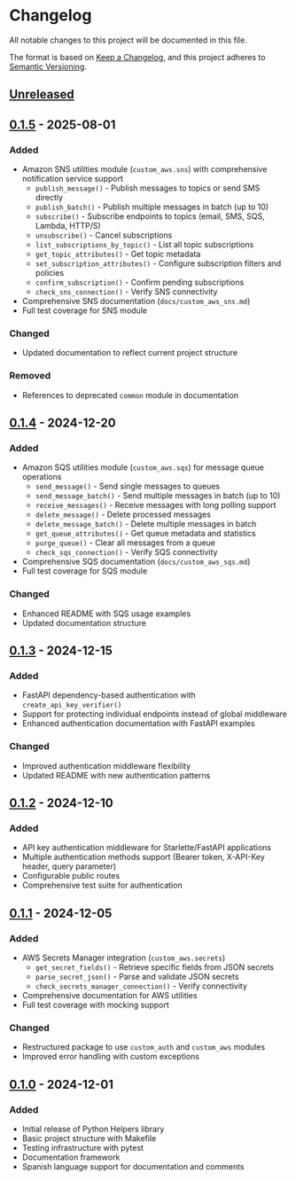 # Changelog

All notable changes to this project will be documented in this file.

The format is based on [Keep a Changelog](https://keepachangelog.com/en/1.1.0/),
and this project adheres to [Semantic Versioning](https://semver.org/spec/v2.0.0.html).

## [Unreleased]

## [0.1.5] - 2025-08-01

### Added
- Amazon SNS utilities module (`custom_aws.sns`) with comprehensive notification service support
  - `publish_message()` - Publish messages to topics or send SMS directly
  - `publish_batch()` - Publish multiple messages in batch (up to 10)
  - `subscribe()` - Subscribe endpoints to topics (email, SMS, SQS, Lambda, HTTP/S)
  - `unsubscribe()` - Cancel subscriptions
  - `list_subscriptions_by_topic()` - List all topic subscriptions
  - `get_topic_attributes()` - Get topic metadata
  - `set_subscription_attributes()` - Configure subscription filters and policies
  - `confirm_subscription()` - Confirm pending subscriptions
  - `check_sns_connection()` - Verify SNS connectivity
- Comprehensive SNS documentation (`docs/custom_aws_sns.md`)
- Full test coverage for SNS module

### Changed
- Updated documentation to reflect current project structure

### Removed
- References to deprecated `common` module in documentation

## [0.1.4] - 2024-12-20

### Added
- Amazon SQS utilities module (`custom_aws.sqs`) for message queue operations
  - `send_message()` - Send single messages to queues
  - `send_message_batch()` - Send multiple messages in batch (up to 10)
  - `receive_messages()` - Receive messages with long polling support
  - `delete_message()` - Delete processed messages
  - `delete_message_batch()` - Delete multiple messages in batch
  - `get_queue_attributes()` - Get queue metadata and statistics
  - `purge_queue()` - Clear all messages from a queue
  - `check_sqs_connection()` - Verify SQS connectivity
- Comprehensive SQS documentation (`docs/custom_aws_sqs.md`)
- Full test coverage for SQS module

### Changed
- Enhanced README with SQS usage examples
- Updated documentation structure

## [0.1.3] - 2024-12-15

### Added
- FastAPI dependency-based authentication with `create_api_key_verifier()`
- Support for protecting individual endpoints instead of global middleware
- Enhanced authentication documentation with FastAPI examples

### Changed
- Improved authentication middleware flexibility
- Updated README with new authentication patterns

## [0.1.2] - 2024-12-10

### Added
- API key authentication middleware for Starlette/FastAPI applications
- Multiple authentication methods support (Bearer token, X-API-Key header, query parameter)
- Configurable public routes
- Comprehensive test suite for authentication

## [0.1.1] - 2024-12-05

### Added
- AWS Secrets Manager integration (`custom_aws.secrets`)
  - `get_secret_fields()` - Retrieve specific fields from JSON secrets
  - `parse_secret_json()` - Parse and validate JSON secrets
  - `check_secrets_manager_connection()` - Verify connectivity
- Comprehensive documentation for AWS utilities
- Full test coverage with mocking support

### Changed
- Restructured package to use `custom_auth` and `custom_aws` modules
- Improved error handling with custom exceptions

## [0.1.0] - 2024-12-01

### Added
- Initial release of Python Helpers library
- Basic project structure with Makefile
- Testing infrastructure with pytest
- Documentation framework
- Spanish language support for documentation and comments

[Unreleased]: https://github.com/tu-usuario/python-helpers/compare/v0.1.5...HEAD
[0.1.5]: https://github.com/tu-usuario/python-helpers/compare/v0.1.4...v0.1.5
[0.1.4]: https://github.com/tu-usuario/python-helpers/compare/v0.1.3...v0.1.4
[0.1.3]: https://github.com/tu-usuario/python-helpers/compare/v0.1.2...v0.1.3
[0.1.2]: https://github.com/tu-usuario/python-helpers/compare/v0.1.1...v0.1.2
[0.1.1]: https://github.com/tu-usuario/python-helpers/compare/v0.1.0...v0.1.1
[0.1.0]: https://github.com/tu-usuario/python-helpers/releases/tag/v0.1.0